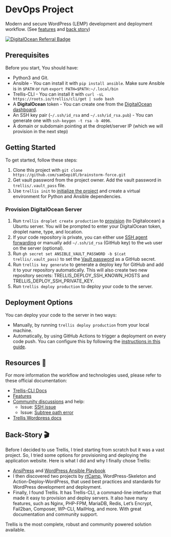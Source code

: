 # DevOps Project

Modern and secure WordPress (LEMP) development and deployment workflow. (See [features](https://roots.io/trellis/docs/installation/#why-use-trellis) and [back story](#back-story-))

[![DigitalOcean Referral Badge](https://web-platforms.sfo2.cdn.digitaloceanspaces.com/WWW/Badge%201.svg)](https://www.digitalocean.com/?refcode=c4218921e22b&utm_campaign=Referral_Invite&utm_medium=Referral_Program&utm_source=badge)

## Prerequisites

Before you start, You should have:

- Python3 and Git.
- Ansible - You can install it with `pip install ansible`. Make sure Ansible is in `$PATH` or run `export PATH=$PATH:~/.local/bin`
- Trellis-CLI - You can install it with `curl -sL https://roots.io/trellis/cli/get | sudo bash`
- A **DigitalOcean** token - You can create one from the [DigitalOcean dashboard](https://cloud.digitalocean.com/account/api/tokens?i=838c5d).
- An SSH key pair (`~/.ssh/id_rsa` and `~/.ssh/id_rsa.pub`) - You can generate one with `ssh-keygen -t rsa -b 4096`.
- A domain or subdomain pointing at the droplet/server IP (which we will provision in the next step)

## Getting Started

To get started, follow these steps:

1. Clone this project with `git clone https://github.com/sam5epi0l/brainstorm-force.git`
2. Get vault password from the project owner. Add the vault password in `trellis/.vault_pass` file.
3. Use `trellis init` to [initialize the project](https://roots.io/trellis/docs/python/#trellis-cli-and-virtualenv) and create a virtual environment for Python and Ansible dependencies.

### Provision DigitalOcean Server

1. Run `trellis droplet create production` to [provision](https://roots.io/trellis/docs/deploy-to-digitalocean/) (to Digitalocean) a Ubuntu server. You will be prompted to enter your DigitalOcean token, droplet name, type, and location.
2. If your code repository is private, you can either use [SSH agent forwarding](https://docs.github.com/en/authentication/connecting-to-github-with-ssh/using-ssh-agent-forwarding) or manually add `~/.ssh/id_rsa` (GitHub key) to the `web` user on the server (optional).
3. Run `gh secret set ANSIBLE_VAULT_PASSWORD -b $(cat trellis/.vault_pass)` to set the [Vault password](https://roots.io/trellis/docs/vault/#vault) as a GitHub secret.
4. Run `trellis key generate` to generate a deploy key for GitHub and add it to your repository automatically. This will also create two new repository secrets: TRELLIS_DEPLOY_SSH_KNOWN_HOSTS and TRELLIS_DEPLOY_SSH_PRIVATE_KEY.
5. Run `trellis deploy production` to deploy your code to the server.

## Deployment Options

You can deploy your code to the server in two ways:

- Manually, by running `trellis deploy production` from your local machine.
- Automatically, by using GitHub Actions to trigger a deployment on every code push. You can configure this by following the [instructions in this guide](https://roots.io/trellis/docs/deploy-with-github-actions/#deploying-trellis-wordpress-sites-with-github-actions).

## Resources 🔗

For more information the workflow and technologies used, please refer to these official documentation:

- [Trellis-CLI Docs](https://roots.io/trellis/docs/cli/)
- [Features](https://roots.io/trellis/docs/installation/)
- [Community discussions](https://discourse.roots.io/) and help:
	- Issue: [SSH issue](https://discourse.roots.io/t/trellis-ssh-unreachable-changed-false-unreachable-true-error/9682/4)
	- Issue: [Subtree path error](https://discourse.roots.io/t/deploying-remote-server-fails-with-repo-subtree-path-error/7061/2)
- [Trellis Wordpress docs](https://roots.io/trellis/docs/wordpress-sites/)


## Back-Story 🎬

Before I decided to use Trellis, I tried starting from scratch but it was a vast project. So, I tried some options for provisioning and deploying the application website. Here is what I did and why I finally chose Trellis:

- [AnsiPress](https://github.com/AnsiPress/AnsiPress/) and [WordPress Ansible Playbook](https://github.com/nerrad/wordpress-ansible-playbook/)
- I then discovered two projects by [rtCamp](http://rtcamp.com/), WordPress-Skeleton and Action-Deploy-WordPress, that used best practices and standards for WordPress development and deployment.
- Finally, I found Trellis. It has Trellis-CLI, a command-line interface that made it easy to provision and deploy servers. It also have many features, such as Nginx, PHP-FPM, MariaDB, Redis, Let’s Encrypt, Fail2ban, Composer, WP-CLI, MailHog, and more. With great documentation and community support.

Trellis is the most complete, robust and community powered solution available.
